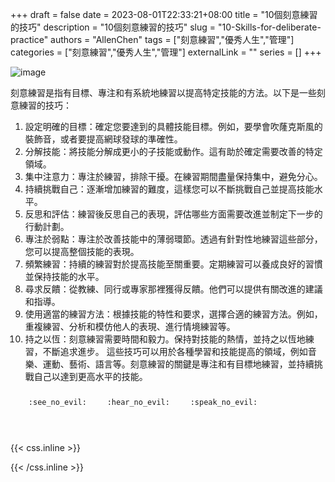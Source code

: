 +++ 
draft = false
date = 2023-08-01T22:33:21+08:00
title = "10個刻意練習的技巧"
description = "10個刻意練習的技巧"
slug = "10-Skills-for-deliberate-practice"
authors = "AllenChen"
tags = ["刻意練習","優秀人生","管理"]
categories = ["刻意練習","優秀人生","管理"]
externalLink = ""
series = []
+++

![image](/images/post/A-rabbit-with-big-blue-eyes-playing-tennis-by-deliberate-practice-with-Van-Gogh-style.jpeg)

刻意練習是指有目標、專注和有系統地練習以提高特定技能的方法。以下是一些刻意練習的技巧：
1. 設定明確的目標：確定您要達到的具體技能目標。例如，要學會吹蕯克斯風的裝飾音，或者要提高網球發球的準確性。
2. 分解技能：將技能分解成更小的子技能或動作。這有助於確定需要改善的特定領域。
3. 集中注意力：專注於練習，排除干擾。在練習期間盡量保持集中，避免分心。
4. 持續挑戰自己：逐漸增加練習的難度，這樣您可以不斷挑戰自己並提高技能水平。
5. 反思和評估：練習後反思自己的表現，評估哪些方面需要改進並制定下一步的行動計劃。
6. 專注於弱點：專注於改善技能中的薄弱環節。透過有針對性地練習這些部分，您可以提高整個技能的表現。
7. 頻繁練習：持續的練習對於提高技能至關重要。定期練習可以養成良好的習慣並保持技能的水平。
8. 尋求反饋：從教練、同行或專家那裡獲得反饋。他們可以提供有關改進的建議和指導。
9. 使用適當的練習方法：根據技能的特性和要求，選擇合適的練習方法。例如，重複練習、分析和模仿他人的表現、進行情境練習等。
10. 持之以恆：刻意練習需要時間和毅力。保持對技能的熱情，並持之以恆地練習，不斷追求進步。
這些技巧可以用於各種學習和技能提高的領域，例如音樂、運動、藝術、語言等。刻意練習的關鍵是專注和有目標地練習，並持續挑戰自己以達到更高水平的技能。


<p><span class="nowrap"><span class="emojify">🙈</span> <code>:see_no_evil:</code></span>  <span class="nowrap"><span class="emojify">🙉</span> <code>:hear_no_evil:</code></span>  <span class="nowrap"><span class="emojify">🙊</span> <code>:speak_no_evil:</code></span></p>
<br>
    

{{< css.inline >}}
<style>
.emojify {
	font-family: Apple Color Emoji, Segoe UI Emoji, NotoColorEmoji, Segoe UI Symbol, Android Emoji, EmojiSymbols;
	font-size: 2rem;
	vertical-align: middle;
}
@media screen and (max-width:650px) {
  .nowrap {
    display: block;
    margin: 25px 0;
  }
}
</style>
{{< /css.inline >}}
